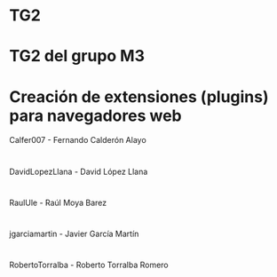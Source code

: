 # TG2
# TG2 del grupo M3
# Creación de extensiones (plugins) para navegadores web
 Calfer007 - Fernando Calderón Alayo
#   
 DavidLopezLlana - David López Llana
# 
 RaulUle - Raúl Moya Barez
# 
 jgarciamartin - Javier García Martín
# 
 RobertoTorralba - Roberto Torralba Romero
